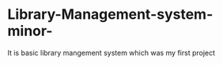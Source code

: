 # Library-Management-system-minor-
It is basic library mangement system which was my first project 
